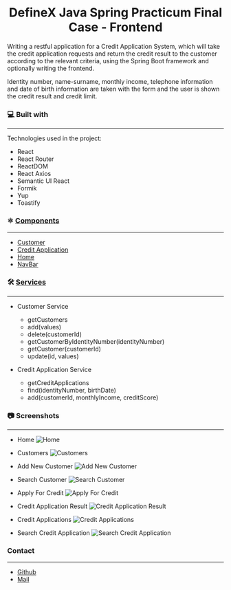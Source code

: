 <h1 align="center">DefineX Java Spring Practicum Final Case - Frontend</h1>
<p>Writing a restful application for a Credit Application System, which will take the credit application requests and return the credit result to the customer according to the relevant criteria, using the Spring Boot framework and optionally writing the frontend.</p>
<p>Identity number, name-surname, monthly income, telephone information and date of birth information are taken with the form and the user is shown the credit result and credit limit.</p>

### 💻 Built with
---

Technologies used in the project:

*   React
*   React Router 
*   ReactDOM
*   React Axios
*   Semantic UI React
*   Formik
*   Yup
*   Toastify

### ⚛️ [Components](https://github.com/gorkemyelken/DefineXJavaSpringPracticumFinalCase-Frontend/tree/master/src/components)
---

*   [Customer](https://github.com/gorkemyelken/DefineXJavaSpringPracticumFinalCase-Frontend/tree/master/src/components/Customer)
*   [Credit Application](https://github.com/gorkemyelken/DefineXJavaSpringPracticumFinalCase-Frontend/tree/master/src/components/Credit%20Application)
*   [Home](https://github.com/gorkemyelken/DefineXJavaSpringPracticumFinalCase-Frontend/tree/master/src/components/Home)
*   [NavBar](https://github.com/gorkemyelken/DefineXJavaSpringPracticumFinalCase-Frontend/tree/master/src/components/NavBar)


### 🛠️ [Services](https://github.com/gorkemyelken/DefineXJavaSpringPracticumFinalCase-Frontend/tree/master/src/services)
---

*   Customer Service
    * getCustomers
    * add(values)
    * delete(customerId)
    * getCustomerByIdentityNumber(identityNumber)
    * getCustomer(customerId)
    * update(id, values)
      
*   Credit Application Service
    * getCreditApplications
    * find(identityNumber, birthDate)
    * add(customerId, monthlyIncome, creditScore)

### 📷 Screenshots
---
* Home
![Home](https://user-images.githubusercontent.com/60850092/217264601-a72b5f1d-ec62-48df-9c9b-30e79ba1915f.png)

* Customers
![Customers](https://user-images.githubusercontent.com/60850092/217264670-78942bd4-ce18-4c6f-b823-11fbf23da903.png)

* Add New Customer
![Add New Customer](https://user-images.githubusercontent.com/60850092/217264769-bb4dc32f-099c-4513-bf51-fad25e5f497e.png)

* Search Customer
![Search Customer](https://user-images.githubusercontent.com/60850092/217264807-400adbb9-962c-4bfc-8d2e-66f6565f2145.png)

* Apply For Credit
![Apply For Credit](https://user-images.githubusercontent.com/60850092/217332099-488e9a67-b8c9-41d8-9917-af717f859a46.png)

* Credit Application Result
![Credit Application Result](https://user-images.githubusercontent.com/60850092/217332164-adeb9704-596b-4c98-891d-f41674693d3c.png)

* Credit Applications
![Credit Applications](https://user-images.githubusercontent.com/60850092/217264842-e58fd13b-d4ae-46ff-b4d6-1d9522d89c2b.png)

* Search Credit Application
![Search Credit Application](https://user-images.githubusercontent.com/60850092/217264869-38b41551-6245-469b-875d-8272903f529f.png)

### Contact
---

- [Github](https://www.github.com/gorkemyelken)
- [Mail](mailto:gorkemyelken@gmail.com)
